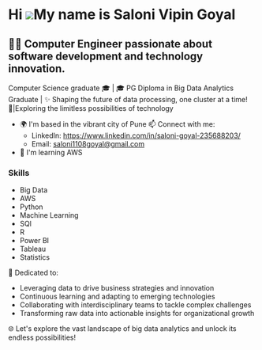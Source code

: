 Hi ![](https://user-images.githubusercontent.com/18350557/176309783-0785949b-9127-417c-8b55-ab5a4333674e.gif)My name is Saloni Vipin Goyal
=====================================================================================================================================

👨‍💻 Computer Engineer passionate about software development and technology innovation.
-----------------------------------------------

Computer Science graduate 🎓 | 🎓 PG Diploma in Big Data Analytics Graduate | ✨ Shaping the future of data processing, one cluster at a time! 🌟|Exploring the limitless possibilities of technology

* 🌍  I'm based in the vibrant city of Pune
📫 Connect with me:
   - LinkedIn: https://www.linkedin.com/in/saloni-goyal-235688203/
   - Email: saloni1108goyal@gmail.com
* 🧠  I'm learning AWS

### Skills
*  Big Data
*  AWS
*  Python
*  Machine Learning
*  SQl
*  R
*  Power BI
*  Tableau
*  Statistics

🚀 Dedicated to:
   - Leveraging data to drive business strategies and innovation
   - Continuous learning and adapting to emerging technologies
   - Collaborating with interdisciplinary teams to tackle complex challenges
   - Transforming raw data into actionable insights for organizational growth  
  
🌐 Let's explore the vast landscape of big data analytics and unlock its endless possibilities!
